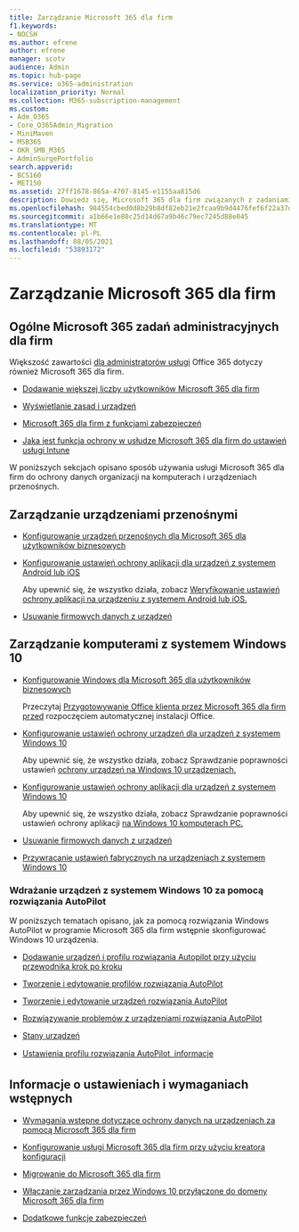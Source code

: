 ```yaml
---
title: Zarządzanie Microsoft 365 dla firm
f1.keywords:
- NOCSH
ms.author: efrene
author: efrene
manager: scotv
audience: Admin
ms.topic: hub-page
ms.service: o365-administration
localization_priority: Normal
ms.collection: M365-subscription-management
ms.custom:
- Adm_O365
- Core_O365Admin_Migration
- MiniMaven
- MSB365
- OKR_SMB_M365
- AdminSurgePortfolio
search.appverid:
- BCS160
- MET150
ms.assetid: 27ff1678-865a-4707-8145-e1155aa815d6
description: Dowiedz się, Microsoft 365 dla firm związanych z zadaniami administratora, urządzeniami przenośnymi, Windows 10 komputerami PC i wieloma takimi zadaniami.
ms.openlocfilehash: 984554cbed0d8b29b8df82eb21e2fcaa9b9d4476fef6f22a37d253d92888d9cc
ms.sourcegitcommit: a1b66e1e80c25d14d67a9b46c79ec7245d88e045
ms.translationtype: MT
ms.contentlocale: pl-PL
ms.lasthandoff: 08/05/2021
ms.locfileid: "53893172"
---
```

# <a name="manage-microsoft-365-for-business"></a>Zarządzanie Microsoft 365 dla firm

## <a name="general-microsoft-365-for-business-admin-tasks"></a>Ogólne Microsoft 365 zadań administracyjnych dla firm

Większość zawartości [dla administratorów usługi](/office365/admin/admin-home) Office 365 dotyczy również Microsoft 365 dla firm.

- [Dodawanie większej liczby użytkowników Microsoft 365 dla firm](../admin/add-users/add-users.md)
    
- [Wyświetlanie zasad i urządzeń](view-policies-and-devices.md)
    
- [Microsoft 365 dla firm z funkcjami zabezpieczeń](security-features.md)
    
- [Jaka jest funkcja ochrony w usłudze Microsoft 365 dla firm do ustawień usługi Intune](map-protection-features-to-intune-settings.md)
    
W poniższych sekcjach opisano sposób używania usługi Microsoft 365 dla firm do ochrony danych organizacji na komputerach i urządzeniach przenośnych.
  
## <a name="manage-mobile-devices"></a>Zarządzanie urządzeniami przenośnymi

- [Konfigurowanie urządzeń przenośnych dla Microsoft 365 dla użytkowników biznesowych](set-up-mobile-devices.md)
    
- [Konfigurowanie ustawień ochrony aplikacji dla urządzeń z systemem Android lub iOS](app-protection-settings-for-android-and-ios.md)
    
    Aby upewnić się, że wszystko działa, zobacz [Weryfikowanie ustawień ochrony aplikacji na urządzeniu z systemem Android lub iOS.](validate-settings-on-android-or-ios.md) 
    
- [Usuwanie firmowych danych z urządzeń](remove-company-data.md)
    
## <a name="manage-windows-10-pcs"></a>Zarządzanie komputerami z systemem Windows 10

- [Konfigurowanie Windows dla Microsoft 365 dla użytkowników biznesowych](set-up-windows-devices.md)

    Przeczytaj [Przygotowywanie Office klienta przez Microsoft 365 dla firm przed](prepare-for-office-client-deployment.md) rozpoczęciem automatycznej instalacji Office. 
    
- [Konfigurowanie ustawień ochrony urządzeń dla urządzeń z systemem Windows 10](protection-settings-for-windows-10-pcs.md)
    
    Aby upewnić się, że wszystko działa, zobacz Sprawdzanie poprawności ustawień [ochrony urządzeń na Windows 10 urządzeniach.](validate-settings-on-windows-10-pcs.md) 
    
- [Konfigurowanie ustawień ochrony aplikacji dla urządzeń z systemem Windows 10](protection-settings-for-windows-10-devices.md)
    
    Aby upewnić się, że wszystko działa, zobacz Sprawdzanie poprawności ustawień ochrony aplikacji [na Windows 10 komputerach PC.](validate-protection-settings-on-windows-10-pcs.md) 
    
- [Usuwanie firmowych danych z urządzeń](remove-company-data.md)
    
- [Przywracanie ustawień fabrycznych na urządzeniach z systemem Windows 10](reset-devices-to-factory-settings.md)
    
### <a name="use-autopilot-to-deploy-windows-10-devices"></a>Wdrażanie urządzeń z systemem Windows 10 za pomocą rozwiązania AutoPilot

W poniższych tematach opisano, jak za pomocą rozwiązania Windows AutoPilot w programie Microsoft 365 dla firm wstępnie skonfigurować Windows 10 urządzenia.
  
- [Dodawanie urządzeń i profilu rozwiązania Autopilot przy użyciu przewodnika krok po kroku](add-autopilot-devices-and-profile.md)
    
- [Tworzenie i edytowanie profilów rozwiązania AutoPilot](create-and-edit-autopilot-profiles.md)
    
- [Tworzenie i edytowanie urządzeń rozwiązania AutoPilot](create-and-edit-autopilot-devices.md)
    
- [Rozwiązywanie problemów z urządzeniami rozwiązania AutoPilot](troubleshoot-autopilot-errors.md)
    
- [Stany urządzeń](device-states.md)
    
- [Ustawienia profilu rozwiązania AutoPilot  informacje](autopilot-profile-settings.md)
    
## <a name="set-up-and-prerequisite-information"></a>Informacje o ustawieniach i wymaganiach wstępnych

- [Wymagania wstępne dotyczące ochrony danych na urządzeniach za pomocą Microsoft 365 dla firm](pre-requisites-for-data-protection.md)
    
- [Konfigurowanie usługi Microsoft 365 dla firm przy użyciu kreatora konfiguracji](set-up.md)
    
- [Migrowanie do Microsoft 365 dla firm](migrate-to-microsoft-365-business.md)
    
- [Włączanie zarządzania przez Windows 10 przyłączone do domeny Microsoft 365 dla firm](manage-windows-devices.md)
    
- [Dodatkowe funkcje zabezpieczeń](security-features.md#additional-security-features)